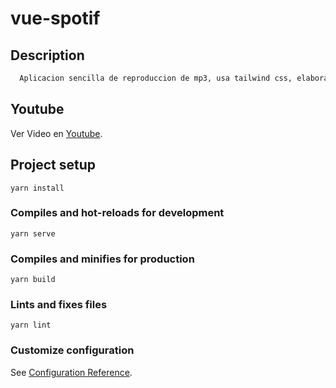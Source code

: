 # vue-spotif

## Description

```bash
  Aplicacion sencilla de reproduccion de mp3, usa tailwind css, elaborada en vuejs.
```

## Youtube
  Ver Video en [Youtube](https://www.youtube.com/watch?v=BPyniDJ5QOQ).

## Project setup
```
yarn install
```

### Compiles and hot-reloads for development
```
yarn serve
```

### Compiles and minifies for production
```
yarn build
```

### Lints and fixes files
```
yarn lint
```

### Customize configuration
See [Configuration Reference](https://cli.vuejs.org/config/).
